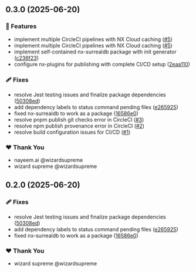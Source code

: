 ## 0.3.0 (2025-06-20)

### 🚀 Features

- implement multiple CircleCI pipelines with NX Cloud caching ([#5](https://github.com/deepbrainspace/goodiebag/pull/5))
- implement multiple CircleCI pipelines with NX Cloud caching ([#5](https://github.com/deepbrainspace/goodiebag/pull/5))
- implement self-contained nx-surrealdb package with init generator ([c236f23](https://github.com/deepbrainspace/goodiebag/commit/c236f23))
- configure nx-plugins for publishing with complete CI/CD setup ([2eaa110](https://github.com/deepbrainspace/goodiebag/commit/2eaa110))

### 🩹 Fixes

- resolve Jest testing issues and finalize package dependencies ([50308ed](https://github.com/deepbrainspace/goodiebag/commit/50308ed))
- add dependency labels to status command pending files ([e265925](https://github.com/deepbrainspace/goodiebag/commit/e265925))
- fixed nx-surrealdb to work as a package ([16586e0](https://github.com/deepbrainspace/goodiebag/commit/16586e0))
- resolve pnpm publish git checks error in CircleCI ([#3](https://github.com/deepbrainspace/goodiebag/pull/3))
- resolve npm publish provenance error in CircleCI ([#2](https://github.com/deepbrainspace/goodiebag/pull/2))
- resolve build configuration issues for CI/CD ([#1](https://github.com/deepbrainspace/goodiebag/pull/1))

### ❤️ Thank You

- nayeem.ai @wizardsupreme
- wizard supreme @wizardsupreme

## 0.2.0 (2025-06-20)

### 🩹 Fixes

- resolve Jest testing issues and finalize package dependencies ([50308ed](https://github.com/deepbrainspace/goodiebag/commit/50308ed))
- add dependency labels to status command pending files ([e265925](https://github.com/deepbrainspace/goodiebag/commit/e265925))
- fixed nx-surrealdb to work as a package ([16586e0](https://github.com/deepbrainspace/goodiebag/commit/16586e0))

### ❤️ Thank You

- wizard supreme @wizardsupreme